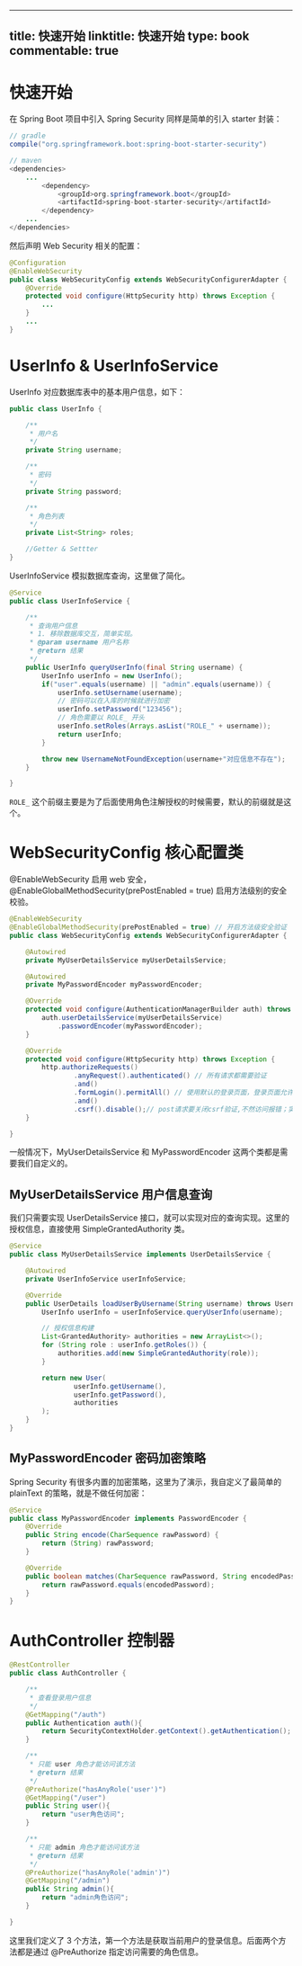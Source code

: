 
---
title: 快速开始
linktitle: 快速开始
type: book
commentable: true
---

# 快速开始

在 Spring Boot 项目中引入 Spring Security 同样是简单的引入 starter 封装：

```java
// gradle
compile("org.springframework.boot:spring-boot-starter-security")

// maven
<dependencies>
    ...
        <dependency>
            <groupId>org.springframework.boot</groupId>
            <artifactId>spring-boot-starter-security</artifactId>
        </dependency>
    ...
</dependencies>
```

然后声明 Web Security 相关的配置：

```java
@Configuration
@EnableWebSecurity
public class WebSecurityConfig extends WebSecurityConfigurerAdapter {
    @Override
    protected void configure(HttpSecurity http) throws Exception {
        ...
    }
    ...
}
```

# UserInfo & UserInfoService

UserInfo 对应数据库表中的基本用户信息，如下：

```java
public class UserInfo {

    /**
     * 用户名
     */
    private String username;

    /**
     * 密码
     */
    private String password;

    /**
     * 角色列表
     */
    private List<String> roles;

    //Getter & Settter
}
```

UserInfoService 模拟数据库查询，这里做了简化。

```java
@Service
public class UserInfoService {

    /**
     * 查询用户信息
     * 1. 移除数据库交互，简单实现。
     * @param username 用户名称
     * @return 结果
     */
    public UserInfo queryUserInfo(final String username) {
        UserInfo userInfo = new UserInfo();
        if("user".equals(username) || "admin".equals(username)) {
            userInfo.setUsername(username);
            // 密码可以在入库的时候就进行加密
            userInfo.setPassword("123456");
            // 角色需要以 ROLE_ 开头
            userInfo.setRoles(Arrays.asList("ROLE_" + username));
            return userInfo;
        }

        throw new UsernameNotFoundException(username+"对应信息不存在");
    }

}
```

`ROLE_` 这个前缀主要是为了后面使用角色注解授权的时候需要，默认的前缀就是这个。

# WebSecurityConfig 核心配置类

@EnableWebSecurity 启用 web 安全，@EnableGlobalMethodSecurity(prePostEnabled = true) 启用方法级别的安全校验。

```java
@EnableWebSecurity
@EnableGlobalMethodSecurity(prePostEnabled = true) // 开启方法级安全验证
public class WebSecurityConfig extends WebSecurityConfigurerAdapter {

    @Autowired
    private MyUserDetailsService myUserDetailsService;

    @Autowired
    private MyPasswordEncoder myPasswordEncoder;

    @Override
    protected void configure(AuthenticationManagerBuilder auth) throws Exception {
        auth.userDetailsService(myUserDetailsService)
            .passwordEncoder(myPasswordEncoder);
    }

    @Override
    protected void configure(HttpSecurity http) throws Exception {
        http.authorizeRequests()
                .anyRequest().authenticated() // 所有请求都需要验证
                .and()
                .formLogin().permitAll() // 使用默认的登录页面，登录页面允许所有用户访问
                .and()
                .csrf().disable();// post请求要关闭csrf验证,不然访问报错；实际开发中开启，需要前端配合传递其他参数
    }

}
```

一般情况下，MyUserDetailsService 和 MyPasswordEncoder 这两个类都是需要我们自定义的。

## MyUserDetailsService 用户信息查询

我们只需要实现 UserDetailsService 接口，就可以实现对应的查询实现。这里的授权信息，直接使用 SimpleGrantedAuthority 类。

```java
@Service
public class MyUserDetailsService implements UserDetailsService {

    @Autowired
    private UserInfoService userInfoService;

    @Override
    public UserDetails loadUserByUsername(String username) throws UsernameNotFoundException {
        UserInfo userInfo = userInfoService.queryUserInfo(username);

        // 授权信息构建
        List<GrantedAuthority> authorities = new ArrayList<>();
        for (String role : userInfo.getRoles()) {
            authorities.add(new SimpleGrantedAuthority(role));
        }

        return new User(
                userInfo.getUsername(),
                userInfo.getPassword(),
                authorities
        );
    }
}
```

## MyPasswordEncoder 密码加密策略

Spring Security 有很多内置的加密策略，这里为了演示，我自定义了最简单的 plainText 的策略，就是不做任何加密：

```java
@Service
public class MyPasswordEncoder implements PasswordEncoder {
    @Override
    public String encode(CharSequence rawPassword) {
        return (String) rawPassword;
    }

    @Override
    public boolean matches(CharSequence rawPassword, String encodedPassword) {
        return rawPassword.equals(encodedPassword);
    }
}
```

# AuthController 控制器

```java
@RestController
public class AuthController {

    /**
     * 查看登录用户信息
     */
    @GetMapping("/auth")
    public Authentication auth(){
        return SecurityContextHolder.getContext().getAuthentication();
    }

    /**
     * 只能 user 角色才能访问该方法
     * @return 结果
     */
    @PreAuthorize("hasAnyRole('user')")
    @GetMapping("/user")
    public String user(){
        return "user角色访问";
    }

    /**
     * 只能 admin 角色才能访问该方法
     * @return 结果
     */
    @PreAuthorize("hasAnyRole('admin')")
    @GetMapping("/admin")
    public String admin(){
        return "admin角色访问";
    }

}
```

这里我们定义了 3 个方法，第一个方法是获取当前用户的登录信息。后面两个方法都是通过 @PreAuthorize 指定访问需要的角色信息。

    